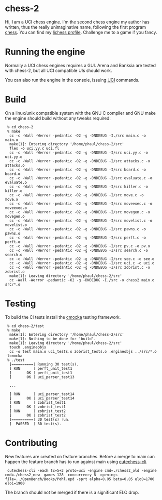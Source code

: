 # chess-2

Hi, I am a UCI chess engine. I'm the second chess engine my author has written, thus the really unimaginative name, following the first program [chess](https://github.com/phaul/chess). You can find my [lichess profile](https://lichess.org/@/chess-2-bot). Challenge me to a game if you fancy.

# Running the engine

Normally a UCI chess engines requires a GUI. Arena and Banksia are tested with chess-2, but all UCI compatible UIs should work.

You can also run the engine in the console, issuing [UCI](http://wbec-ridderkerk.nl/html/UCIProtocol.html) commands.

# Build

On a linux/unix compatible system with the GNU C compiler and GNU make the engine should build without any tweaks required:

     % cd chess-2
     % make
      cc -c -Wall -Werror -pedantic -O2 -g -DNDEBUG -I./src main.c -o main.o
      make[1]: Entering directory '/home/phaul/chess-2/src'
      flex -o uci.yy.c uci.fl
      cc -c -Wall -Werror -pedantic -O2 -g -DNDEBUG -I/src uci.yy.c -o uci.yy.o
      cc -c -Wall -Werror -pedantic -O2 -g -DNDEBUG -I/src attacks.c -o attacks.o
      cc -c -Wall -Werror -pedantic -O2 -g -DNDEBUG -I/src board.c -o board.o
      cc -c -Wall -Werror -pedantic -O2 -g -DNDEBUG -I/src evaluate.c -o evaluate.o
      cc -c -Wall -Werror -pedantic -O2 -g -DNDEBUG -I/src killer.c -o killer.o
      cc -c -Wall -Werror -pedantic -O2 -g -DNDEBUG -I/src move.c -o move.o
      cc -c -Wall -Werror -pedantic -O2 -g -DNDEBUG -I/src moveexec.c -o moveexec.o
      cc -c -Wall -Werror -pedantic -O2 -g -DNDEBUG -I/src movegen.c -o movegen.o
      cc -c -Wall -Werror -pedantic -O2 -g -DNDEBUG -I/src movelist.c -o movelist.o
      cc -c -Wall -Werror -pedantic -O2 -g -DNDEBUG -I/src pawns.c -o pawns.o
      cc -c -Wall -Werror -pedantic -O2 -g -DNDEBUG -I/src perft.c -o perft.o
      cc -c -Wall -Werror -pedantic -O2 -g -DNDEBUG -I/src pv.c -o pv.o
      cc -c -Wall -Werror -pedantic -O2 -g -DNDEBUG -I/src search.c -o search.o
      cc -c -Wall -Werror -pedantic -O2 -g -DNDEBUG -I/src see.c -o see.o
      cc -c -Wall -Werror -pedantic -O2 -g -DNDEBUG -I/src uci.c -o uci.o
      cc -c -Wall -Werror -pedantic -O2 -g -DNDEBUG -I/src zobrist.c -o zobrist.o
      make[1]: Leaving directory '/home/phaul/chess-2/src'
      cc -Wall -Werror -pedantic -O2 -g -DNDEBUG -I./src -o chess2 main.o src/*.o

# Testing

To build the CI tests install the [cmocka](https://cmocka.org/) testing framework.

     % cd chess-2/test
     % make
      make[1]: Entering directory '/home/phaul/chess-2/src'
      make[1]: Nothing to be done for 'build'.
      make[1]: Leaving directory '/home/phaul/chess-2/src'
      touch .engineobjs
      cc -o test main.o uci_tests.o zobrist_tests.o .engineobjs ../src/*.o -lcmocka 
     % ./test
      [==========] Running 30 test(s).
      [ RUN      ] perft_unit_test1
      [       OK ] perft_unit_test1
      [       OK ] uci_parser_test13

      ...

      [ RUN      ] uci_parser_test14
      [       OK ] uci_parser_test14
      [ RUN      ] zobrist_test1
      [       OK ] zobrist_test1
      [ RUN      ] zobrist_test2
      [       OK ] zobrist_test2
      [==========] 30 test(s) run.
      [  PASSED  ] 30 test(s).
      
# Contributing

New features are created on feature branches. Before a merge to main can happen the feature branch has to run against main using [cutechess-cli](https://github.com/cutechess/cutechess).

     cutechess-cli -each tc=5+3 proto=uci -engine cmd=./chess2_old -engine cmd=./chess2_new -games 128 -concurrency 8 -openings file=../OpenBench/Books/Pohl.epd -sprt alpha=0.05 beta=0.05 elo0=1700 elo1=1900

The branch should not be merged if there is a significant ELO drop.
